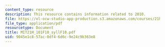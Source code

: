 ```yaml
---
content_type: resource
description: This resource contains information related to 2010.
file: https://ol-ocw-studio-app-production.s3.amazonaws.com/courses/21h-101-american-history-to-1865-fall-2010/9045e1c857ac0df46d6c9e24c9b363e8_MIT21H_101F10_syllF10.pdf
file_type: application/pdf
resourcetype: Document
title: MIT21H_101F10_syllF10.pdf
uid: 9045e1c8-57ac-0df4-6d6c-9e24c9b363e8
---
```


